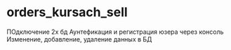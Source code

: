 # orders_kursach_sell

ПОдключение 2х бд
Аунтефикация и регистрация юзера через консоль
Изменение, добавление, удаление данных в БД
